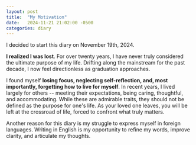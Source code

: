 ```yaml
---
layout: post
title:  "My Motivation"
date:   2024-11-21 21:02:00 -0500
categories: diary
---
```


I decided to start this diary on November 19th, 2024. 

**I realized I was lost**. For over twenty years, I have never truly considered the ultimate purpose of my life. Drifting along the mainstream for the past decade, I now feel directionless as graduation approaches.

I found myself **losing focus, neglecting self-reflection, and, most importantly, forgetting how to live for myself**. In recent years, I  lived largely for others -- meeting their expectations, being caring, thoughtful, and accommodating. While these are admirable traits, they should not be defined as the purpose for one's life. As your loved one leaves, you will be left at the crossroad of life, forced to confront what truly matters. 

Another reason for this diary is my struggle to express myself in foreign languages. Writing in English is my opportunity to refine my words, improve clarity, and articulate my thoughts.
